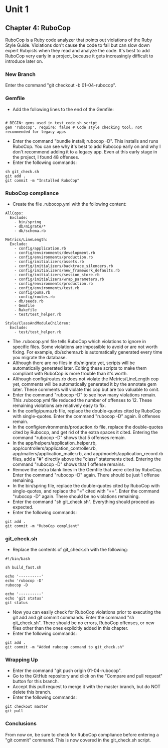 # Unit 1

## Chapter 4: RuboCop

RuboCop is a Ruby code analyzer that points out violations of the Ruby Style Guide.  Violations don't cause the code to fail but can slow down expert Rubyists when they read and analyze the code.  It's best to add RuboCop very early in a project, because it gets increasingly difficult to introduce later on.

### New Branch

Enter the command "git checkout -b 01-04-rubocop".

### Gemfile

* Add the following lines to the end of the Gemfile:
```

# BEGIN: gems used in test_code.sh script
gem 'rubocop', require: false # Code style checking tool; not recommended for legacy apps
```
* Enter the command "bundle install; rubocop -D".  This installs and runs RuboCop.  You can see why it's best to add Rubocop early on and why I don't recommend adding it to a legacy app.  Even at this early stage in the project, I found 48 offenses.
* Enter the following commands:
```
sh git_check.sh
git add .
git commit -m "Installed RuboCop"
```
### RuboCop compliance
* Create the file .rubocop.yml with the following content:
```
AllCops:
  Exclude:
    - bin/spring
    - db/migrate/*
    - db/schema.rb

Metrics/LineLength:
  Exclude:
    - config/application.rb
    - config/environments/development.rb
    - config/environments/production.rb
    - config/initializers/assets.rb
    - config/initializers/backtrace_silencers.rb
    - config/initializers/new_framework_defaults.rb
    - config/initializers/session_store.rb
    - config/initializers/wrap_parameters.rb
    - config/environments/production.rb
    - config/environments/test.rb
    - config/puma.rb
    - config/routes.rb
    - db/seeds.rb
    - Gemfile
    - Rakefile
    - test/test_helper.rb

Style/ClassAndModuleChildren:
  Exclude:
    - test/test_helper.rb
```
* The .rubocop.yml file tells RuboCop which violations to ignore in specific files.  Some violations are impossible to avoid or are not worth fixing.  For example, db/schema.rb is automatically generated every time you migrate the database.
* Although there are no files in db/migrate yet, scripts will be automatically generated later.  Editing these scripts to make them compliant with RuboCop is more trouble than it's worth.
* Although config/routes.rb does not violate the Metrics/LineLength cop yet, comments will be automatically generated it by the annotate gem later.  These comments will violate this cop but are too valuable to omit.
* Enter the command "rubocop -D" to see how many violations remain.  This .rubocop.yml file reduced the number of offenses to 12.  These remaining violations are relatively easy to fix.
*  In the config/puma.rb file, replace the double-quotes cited by RuboCop with single-quotes.  Enter the command "rubocop -D" again.  8 offenses remain.
*  In the config/environments/production.rb file, replace the double-quotes cited by Rubocop, and get rid of the extra spaces it cited.  Entering the command "rubocop -D" shows that 5 offenses remain.
*  In the app/helpers/application_helper.rb, app/controllers/application_controller.rb, app/mailers/application_mailer.rb, and app/models/application_record.rb files, add a "#" directly above the "class" statements cited.  Entering the command "rubocop -D" shows that 1 offense remains.
* Remove the extra blank lines in the Gemfile that were cited by RuboCop.  Enter the command "rubocop -D" again.  There should be just 1 offense remaining.
* In the bin/spring file, replace the double-quotes cited by RuboCop with single-quotes, and replace the "=" cited with "==".  Enter the command "rubocop -D" again.  There should be no violations remaining.
* Enter the command "sh git_check.sh".  Everything should proceed as expected.
* Enter the following commands:
```
git add .
git commit -m "RuboCop compliant"
```
### git_check.sh
* Replace the contents of git_check.sh with the following:
```
#!/bin/bash

sh build_fast.sh

echo '----------'
echo 'rubocop -D'
rubocop -D

echo '----------'
echo 'git status'
git status
```
* Now you can easily check for RuboCop violations prior to executing the git add and git commit commands.  Enter the command "sh git_check.sh".  There should be no errors, RuboCop offenses, or new files other than the ones explicitly added in this chapter.
* Enter the following commands:
```
git add .
git commit -m "Added rubocop command to git_check.sh"
```
### Wrapping Up
*  Enter the command "git push origin 01-04-rubocop".
*  Go to the GitHub repository and click on the "Compare and pull request" button for this branch.
*  Accept this pull request to merge it with the master branch, but do NOT delete this branch.
*  Enter the following commands:
```
git checkout master
git pull
```

### Conclusions
From now on, be sure to check for RuboCop compliance before entering a "git commit" command.  This is now covered in the git_check.sh script.

